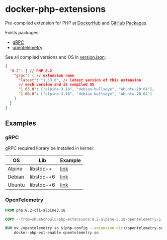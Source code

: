 # docker-php-extensions

Pre-compiled extension for PHP at
[DockerHub](https://hub.docker.com/r/shuehchoulu/php-extensions) and
[GitHub Packages](https://github.com/evan361425/docker-php-extensions/pkgs/container/docker-php-extensions).

Exists packages:

- [gRPC](https://github.com/grpc/grpc)
- [opentelemetry](https://github.com/open-telemetry/opentelemetry-php-instrumentation)

See all compiled versions and OS in [version.json](./versions.json):

```json
{
  "8.2": { // PHP 8.2
    "grpc": { // extension name
      "latest": "1.63.0", // latest version of this extension
      // each version and it compiled OS
      "1.63.0": ["alpine-3.18", "debian-bullseye", "ubuntu-20.04"],
      "1.60.0": ["alpine-3.18", "debian-bullseye", "ubuntu-20.04"]
    }
  }
}
```

## Examples

### gRPC

gRPC required library be installed in kernel:

| OS | Lib | Example |
| -- | --- | ------- |
| Alpine | libstdc++  | [link](./examples/grpc/Dockerfile.alpine) |
| Debian | libstdc++6 | [link](./examples/grpc/Dockerfile.debian) |
| Ubuntu | libstdc++6 | [link](./examples/grpc/Dockerfile.ubuntu) |

### OpenTelemetry

```dockerfile
FROM php:8.2-cli-alpine3.18

COPY --from=shuehchoulu/php-extensions:8.2-alpine-3.18-opentelemetry-1.0.3 /opentelemetry.so /opentelemetry.so

RUN mv /opentelemetry.so $(php-config --extension-dir)/opentelemetry.so; \
    docker-php-ext-enable opentelemetry.so
```
